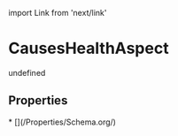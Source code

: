 import Link from 'next/link'
# CausesHealthAspect

undefined

## Properties

<Grid>
* [](/Properties/Schema.org/)

</Grid>

